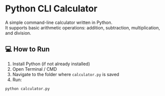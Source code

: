 # Python CLI Calculator

A simple command-line calculator written in Python.  
It supports basic arithmetic operations: addition, subtraction, multiplication, and division.

## 💻 How to Run

1. Install Python (if not already installed)
2. Open Terminal / CMD
3. Navigate to the folder where `calculator.py` is saved
4. Run:

```bash
python calculator.py
